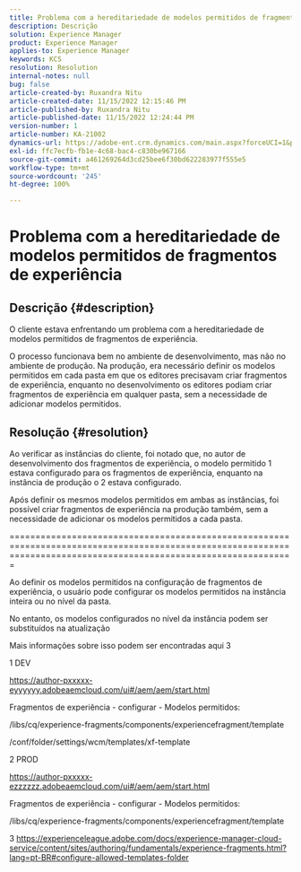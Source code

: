 ```yaml
---
title: Problema com a hereditariedade de modelos permitidos de fragmentos de experiência
description: Descrição
solution: Experience Manager
product: Experience Manager
applies-to: Experience Manager
keywords: KCS
resolution: Resolution
internal-notes: null
bug: false
article-created-by: Ruxandra Nitu
article-created-date: 11/15/2022 12:15:46 PM
article-published-by: Ruxandra Nitu
article-published-date: 11/15/2022 12:24:44 PM
version-number: 1
article-number: KA-21002
dynamics-url: https://adobe-ent.crm.dynamics.com/main.aspx?forceUCI=1&pagetype=entityrecord&etn=knowledgearticle&id=4220bf37-df64-ed11-9561-6045bd006079
exl-id: ffc7ecfb-fb1e-4c68-bac4-c830be967166
source-git-commit: a461269264d3cd25bee6f30bd622283977f555e5
workflow-type: tm+mt
source-wordcount: '245'
ht-degree: 100%

---
```


# Problema com a hereditariedade de modelos permitidos de fragmentos de experiência

## Descrição {#description}


O cliente estava enfrentando um problema com a hereditariedade de modelos permitidos de fragmentos de experiência.

O processo funcionava bem no ambiente de desenvolvimento, mas não no ambiente de produção.
Na produção, era necessário definir os modelos permitidos em cada pasta em que os editores precisavam criar fragmentos de experiência, enquanto no desenvolvimento os editores podiam criar fragmentos de experiência em qualquer pasta, sem a necessidade de adicionar modelos permitidos.


## Resolução {#resolution}


Ao verificar as instâncias do cliente, foi notado que, no autor de desenvolvimento dos fragmentos de experiência, o modelo permitido 1 estava configurado para os fragmentos de experiência, enquanto na instância de produção o 2 estava configurado.

Após definir os mesmos modelos permitidos em ambas as instâncias, foi possível criar fragmentos de experiência na produção também, sem a necessidade de adicionar os modelos permitidos a cada pasta.

===================================================================================================================================================================



Ao definir os modelos permitidos na configuração de fragmentos de experiência, o usuário pode configurar os modelos permitidos na instância inteira ou no nível da pasta.

No entanto, os modelos configurados no nível da instância podem ser substituídos na atualização

Mais informações sobre isso podem ser encontradas aqui 3



1 DEV

https://author-pxxxxx-eyyyyyy.adobeaemcloud.com/ui#/aem/aem/start.html

Fragmentos de experiência - configurar - Modelos permitidos:

/libs/cq/experience-fragments/components/experiencefragment/template

/conf/folder/settings/wcm/templates/xf-template


2 PROD

https://author-pxxxxx-ezzzzzz.adobeaemcloud.com/ui#/aem/aem/start.html

Fragmentos de experiência - configurar - Modelos permitidos:

/libs/cq/experience-fragments/components/experiencefragment/template



3 https://experienceleague.adobe.com/docs/experience-manager-cloud-service/content/sites/authoring/fundamentals/experience-fragments.html?lang=pt-BR#configure-allowed-templates-folder
